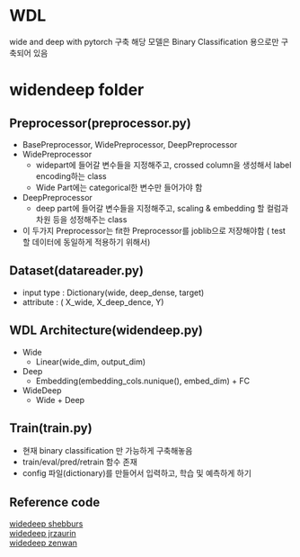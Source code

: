 # WDL

wide and deep with pytorch 구축
해당 모델은 Binary Classification 용으로만 구축되어 있음

# widendeep folder
## Preprocessor(preprocessor.py)

- BasePreprocessor, WidePreprocessor, DeepPreprocessor
- WidePreprocessor
    - widepart에 들어갈 변수들을 지정해주고, crossed column을 생성해서 label encoding하는 class
    - Wide Part에는 categorical한 변수만 들어가야 함
- DeepPreprocessor
    - deep part에 들어갈 변수들을 지정해주고, scaling & embedding 할 컬럼과 차원 등을 성정해주는 class
- 이 두가지 Preprocessor는 fit한 Preprocessor를 joblib으로 저장해야함 ( test할 데이터에 동일하게 적용하기 위해서)

## Dataset(datareader.py)

- input type : Dictionary(wide, deep_dense, target)
- attribute : ( X_wide, X_deep_dence, Y)

## WDL Architecture(widendeep.py)

- Wide
    - Linear(wide_dim, output_dim)
- Deep
    - Embedding(embedding_cols.nunique(), embed_dim)  + FC
- WideDeep
    - Wide + Deep

## Train(train.py)
- 현재 binary classification 만 가능하게 구축해놓음
- train/eval/pred/retrain 함수 존재
- config 파일(dictionary)를 만들어서 입력하고, 학습 및 예측하게 하기

## Reference code
[widedeep shebburs](https://github.com/shebburs/Wide-and-Deep-PyTorch)  
[widedeep jrzaurin](https://github.com/jrzaurin/pytorch-widedeep)  
[widedeep zenwan](https://github.com/zenwan/Wide-and-Deep-PyTorch)  
